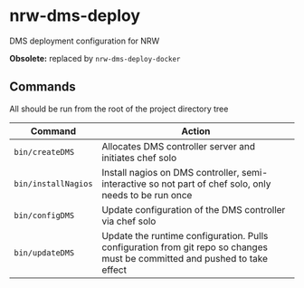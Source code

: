 # nrw-dms-deploy

DMS deployment configuration for NRW

**Obsolete:** replaced by `nrw-dms-deploy-docker`

## Commands

All should be run from the root of the project directory tree

Command | Action
---|---
`bin/createDMS` | Allocates DMS controller server and initiates chef solo
`bin/installNagios` | Install nagios on DMS controller, semi-interactive so not part of chef solo, only needs to be run once
`bin/configDMS` | Update configuration of the DMS controller via chef solo
`bin/updateDMS` | Update the runtime configuration. Pulls configuration from git repo so changes must be committed and pushed to take effect
